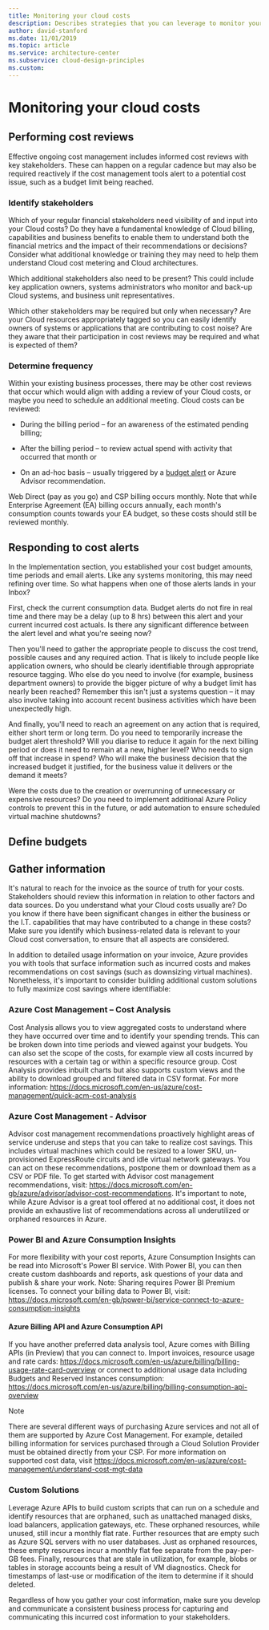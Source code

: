 ```yaml
---
title: Monitoring your cloud costs
description: Describes strategies that you can leverage to monitor your cloud costs, and act on them appropriately.
author: david-stanford
ms.date: 11/01/2019
ms.topic: article
ms.service: architecture-center
ms.subservice: cloud-design-principles
ms.custom: 
---
```


# Monitoring your cloud costs

## Performing cost reviews

Effective ongoing cost management includes informed cost reviews with key stakeholders. These can happen on a regular cadence but may also be required reactively if the cost management tools alert to a potential cost issue, such as a budget limit being reached.

### Identify stakeholders

Which of your regular financial stakeholders need visibility of and input into your Cloud costs? Do they have a fundamental knowledge of Cloud billing, capabilities and business benefits to enable them to understand both the financial metrics and the impact of their recommendations or decisions? Consider what additional knowledge or training they may need to help them understand Cloud cost metering and Cloud architectures.

Which additional stakeholders also need to be present? This could include key application owners, systems administrators who monitor and back-up Cloud systems, and business unit representatives.

Which other stakeholders may be required but only when necessary? Are your Cloud resources appropriately tagged so you can easily identify owners of systems or applications that are contributing to cost noise? Are they aware that their participation in cost reviews may be required and what is expected of them?

### Determine frequency

Within your existing business processes, there may be other cost reviews that occur which would align with adding a review of your Cloud costs, or maybe you need to schedule an additional meeting. Cloud costs can be reviewed:

- During the billing period – for an awareness of the estimated pending billing;

- After the billing period – to review actual spend with activity that occurred that month or

- On an ad-hoc basis – usually triggered by a [budget alert](https://docs.microsoft.com/en-us/azure/cost-management/cost-mgt-alerts-monitor-usage-spending) or Azure Advisor recommendation.

Web Direct (pay as you go) and CSP billing occurs monthly. Note that while Enterprise Agreement (EA) billing occurs annually, each month's consumption counts towards your EA budget, so these costs should still be reviewed monthly.

## Responding to cost alerts

In the Implementation section, you established your cost budget amounts, time periods and email alerts. Like any systems monitoring, this may need refining over time. So what happens when one of those alerts lands in your Inbox?

First, check the current consumption data. Budget alerts do not fire in real time and there may be a delay (up to 8 hrs) between this alert and your current incurred cost actuals. Is there any significant difference between the alert level and what you're seeing now?

Then you'll need to gather the appropriate people to discuss the cost trend, possible causes and any required action. That is likely to include people like application owners, who should be clearly identifiable through appropriate resource tagging. Who else do you need to involve (for example, business department owners) to provide the bigger picture of why a budget limit has nearly been reached? Remember this isn't just a systems question – it may also involve taking into account recent business activities which have been unexpectedly high.

And finally, you'll need to reach an agreement on any action that is required, either short term or long term. Do you need to temporarily increase the budget alert threshold? Will you diarise to reduce it again for the next billing period or does it need to remain at a new, higher level? Who needs to sign off that increase in spend? Who will make the business decision that the increased budget it justified, for the business value it delivers or the demand it meets?

Were the costs due to the creation or overrunning of unnecessary or expensive resources? Do you need to implement additional Azure Policy controls to prevent this in the future, or add automation to ensure scheduled virtual machine shutdowns?

## Define budgets

## Gather information

It's natural to reach for the invoice as the source of truth for your costs. Stakeholders should review this information in relation to other factors and data sources. Do you understand what your Cloud costs usually are? Do you know if there have been significant changes in either the business or the I.T. capabilities that may have contributed to a change in these costs? Make sure you identify which business-related data is relevant to your Cloud cost conversation, to ensure that all aspects are considered.

In addition to detailed usage information on your invoice, Azure provides you with tools that surface information such as incurred costs and makes recommendations on cost savings (such as downsizing virtual machines). Nonetheless, it's important to consider building additional custom solutions to fully maximize cost savings where identifiable:

### Azure Cost Management – Cost Analysis

Cost Analysis allows you to view aggregated costs to understand where they have occurred over time and to identify your spending trends. This can be broken down into time periods and viewed against your budgets. You can also set the scope of the costs, for example view all costs incurred by resources with a certain tag or within a specific resource group. Cost Analysis provides inbuilt charts but also supports custom views and the ability to download grouped and filtered data in CSV format. For more information: https://docs.microsoft.com/en-us/azure/cost-management/quick-acm-cost-analysis

### Azure Cost Management - Advisor

Advisor cost management recommendations proactively highlight areas of service underuse and steps that you can take to realize cost savings. This includes virtual machines which could be resized to a lower SKU, un-provisioned ExpressRoute circuits and idle virtual network gateways. You can act on these recommendations, postpone them or download them as a CSV or PDF file. To get started with Advisor cost management recommendations, visit: https://docs.microsoft.com/en-gb/azure/advisor/advisor-cost-recommendations. It's important to note, while Azure Advisor is a great tool offered at no additional cost, it does not provide an exhaustive list of recommendations across all underutilized or orphaned resources in Azure.

### Power BI and Azure Consumption Insights

For more flexibility with your cost reports, Azure Consumption Insights can be read into Microsoft's Power BI service. With Power BI, you can then create custom dashboards and reports, ask questions of your data and publish & share your work. Note: Sharing requires Power BI Premium licenses. To connect your billing data to Power BI, visit: https://docs.microsoft.com/en-gb/power-bi/service-connect-to-azure-consumption-insights

#### Azure Billing API and Azure Consumption API

If you have another preferred data analysis tool, Azure comes with Billing APIs (in Preview) that you can connect to. Import invoices, resource usage and rate cards: https://docs.microsoft.com/en-us/azure/billing/billing-usage-rate-card-overview or connect to additional usage data including Budgets and Reserved Instances consumption: https://docs.microsoft.com/en-us/azure/billing/billing-consumption-api-overview

>[!NOTE]
> There are several different ways of purchasing Azure services and not all of them are supported by Azure Cost Management. For example, detailed billing information for services purchased through a Cloud Solution Provider must be obtained directly from your CSP. For more information on supported cost data, visit https://docs.microsoft.com/en-us/azure/cost-management/understand-cost-mgt-data

### Custom Solutions

Leverage Azure APIs to build custom scripts that can run on a schedule and identify resources that are orphaned, such as unattached managed disks, load balancers, application gateways, etc. These orphaned resources, while unused, still incur a monthly flat rate. Further resources that are empty such as Azure SQL servers with no user databases. Just as orphaned resources, these empty resources incur a monthly flat fee separate from the pay-per-GB fees. Finally, resources that are stale in utilization, for example, blobs or tables in storage accounts being a result of VM diagnostics. Check for timestamps of last-use or modification of the item to determine if it should deleted.

Regardless of how you gather your cost information, make sure you develop and communicate a consistent business process for capturing and communicating this incurred cost information to your stakeholders.